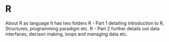 # R
About R as language
It has two folders 
R - Part 1 detailing introduction to R, Structures, programming paradigm etc.
R - Part 2 further details out data interfaces, decison making, loops and managing data etc.
